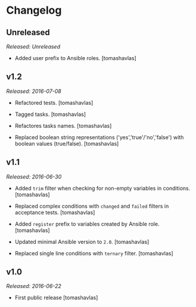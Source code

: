 Changelog
=========

Unreleased
----------

*Released: Unreleased*

- Added user prefix to Ansible roles.
  [tomashavlas]

v1.2
----

*Released: 2016-07-08*

- Refactored tests.
  [tomashavlas]

- Tagged tasks.
  [tomashavlas]

- Refactores tasks names.
  [tomashavlas]

- Replaced boolean string representations ('yes','true'/'no','false') with boolean values (true/false).
  [tomashavlas]

v1.1
----

*Released: 2016-06-30*

- Added `trim` filter when checking for non-empty variables in conditions.
  [tomashavlas]

- Replaced complex conditions with `changed` and `failed` filters in acceptance tests.
  [tomashavlas]

- Added `register` prefix to variables created by Ansible role.
  [tomashavlas]

- Updated minimal Ansible version to `2.0`.
  [tomashavlas]

- Replaced single line conditions with `ternary` filter.
  [tomashavlas]

v1.0
----

*Released: 2016-06-22*

- First public release
  [tomashavlas]
